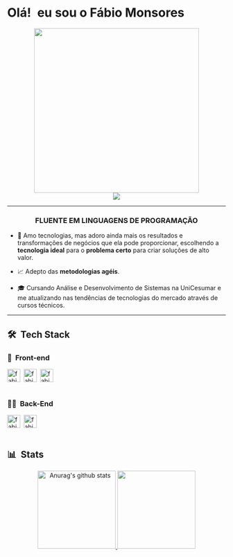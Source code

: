 
<h1 align="left">Olá! <img src="https://raw.githubusercontent.com/kaueMarques/kaueMarques/master/hi.gif" width="1px"> eu sou o Fábio Monsores </h1>

<div align="center">
   <img height="380em" src="https://user-images.githubusercontent.com/70382532/138322189-2db8df52-9dcb-40a0-88a8-c365466bd33d.gif"/>
</div>
<div align="center">
   <a href="https://www.linkedin.com/in/f%C3%A1bio-monsores-b7666a1a7/" target="_blank"><img src="https://img.shields.io/badge/-LinkedIn-%230077B5?style=for-the-badge&logo=linkedin&logoColor=white" target="_blank"></a>
  </div>

***
<div align="center">
   <h3> FLUENTE EM LINGUAGENS DE PROGRAMAÇÃO </h3>
</div>

- 🎯 Amo tecnologias, mas adoro ainda mais os resultados e transformações de negócios que ela pode proporcionar, escolhendo a **tecnologia ideal** para o **problema certo** para criar soluções de alto valor.

- 📈 Adepto das **metodologias agéis**.

- 🎓 Cursando Análise e Desenvolvimento de Sistemas na UniCesumar e me atualizando nas tendências de tecnologias do mercado através de cursos técnicos.


***
## 🛠 &nbsp;Tech Stack


### 🎨 &nbsp;Front-end
<div class="inline">
<img align="center" widht="40" height="30" src="https://cdn.jsdelivr.net/gh/devicons/devicon/icons/html5/html5-original-wordmark.svg" alt="fabio-html5" />&nbsp;
<img align="center" widht="40" height="30" src="https://cdn.jsdelivr.net/gh/devicons/devicon/icons/css3/css3-original-wordmark.svg" alt="fabio-css3" />&nbsp;
<img align="center" widht="40" height="30" src="https://cdn.jsdelivr.net/gh/devicons/devicon/icons/javascript/javascript-original.svg" alt="fabio-javascript"/>&nbsp;
</div> <br/>



### 👩‍💻 &nbsp;Back-End

<div class="inline">
<img align="center" widht="40" height="30" src="https://cdn.jsdelivr.net/gh/devicons/devicon/icons/java/java-original.svg" alt="fabio-java" />&nbsp;
<img align="center" widht="40" height="30" src="https://cdn.jsdelivr.net/gh/devicons/devicon/icons/php/php-original.svg" alt="fabio-php" />&nbsp;
</div><br/>


<!--### ⚡ &nbsp;Database 
![MongoDB](https://img.shields.io/badge/-MongoDB-05122A?style=flat&logo=mongodb)&nbsp;
![SqlServer](https://img.shields.io/badge/-Microsoft%20SQL%20Server-05122A?style=flat&logo=microsoft%20sql%20server&logoColor=1572B6)&nbsp;
![MySQL](https://img.shields.io/badge/-MySQL-05122A?style=flat&logo=mysql)&nbsp;-->

## 📊 &nbsp;Stats<br/>



<div align="center">
<a href="https://github.com/FabioMonsores/github-readme-stats">
  <img height="180em" src="https://github-readme-stats.vercel.app/api?username=FabioMonsores&show_icons=true&include_all_commits=true&theme=material-palenight" alt="Anurag's github stats" />
  <img height="180em" src="https://github-readme-stats.vercel.app/api/top-langs/?username=FabioMonsores&layout=compact&theme=material-palenight" />
</a>


</div>
